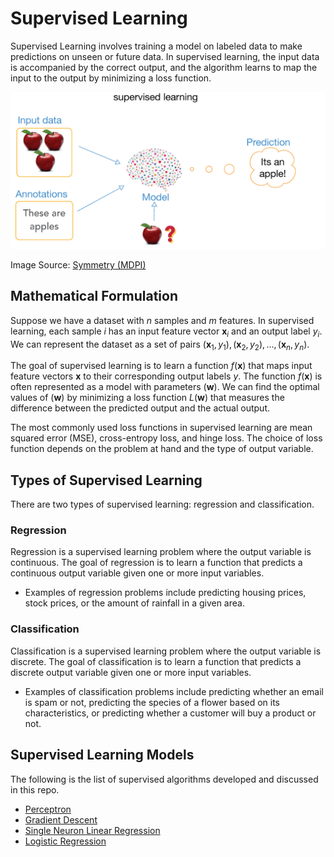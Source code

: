 # Supervised Learning
Supervised Learning involves training a model on labeled data to make predictions on unseen or future data. In supervised learning, the input data is accompanied by the correct output, and the algorithm learns to map the input to the output by minimizing a loss function.

<img src="https://github.com/kashifliaqat/Data_Science_and_Machine-Learning/raw/main/Images/supervised_learning.PNG" alt="Supervised Learning">

Image Source: [Symmetry (MDPI)](https://www.mdpi.com/2073-8994/10/12/734)

## Mathematical Formulation
Suppose we have a dataset with $n$ samples and $m$ features. In supervised learning, each sample $i$ has an input feature vector $\boldsymbol{x}_i$ and an output label $y_i$. We can represent the dataset as a set of pairs ${( \boldsymbol{x}_1, y_1), (\boldsymbol{x}_2, y_2),..., (\boldsymbol{x}_n, y_n)}$.

The goal of supervised learning is to learn a function $f(\boldsymbol{x})$ that maps input feature vectors $\boldsymbol{x}$ to their corresponding output labels $y$. The function $f(\boldsymbol{x})$ is often represented as a model with parameters $(\boldsymbol{w})$. We can find the optimal values of $(\boldsymbol{w})$ by minimizing a loss function $L(\boldsymbol{w})$ that measures the difference between the predicted output and the actual output.

The most commonly used loss functions in supervised learning are mean squared error (MSE), cross-entropy loss, and hinge loss. The choice of loss function depends on the problem at hand and the type of output variable.

## Types of Supervised Learning
There are two types of supervised learning: regression and classification.

### Regression
Regression is a supervised learning problem where the output variable is continuous. The goal of regression is to learn a function that predicts a continuous output variable given one or more input variables.

- Examples of regression problems include predicting housing prices, stock prices, or the amount of rainfall in a given area.

### Classification
Classification is a supervised learning problem where the output variable is discrete. The goal of classification is to learn a function that predicts a discrete output variable given one or more input variables.

- Examples of classification problems include predicting whether an email is spam or not, predicting the species of a flower based on its characteristics, or predicting whether a customer will buy a product or not.

## Supervised Learning Models 
The following is the list of supervised algorithms developed and discussed in this repo. 

- [Perceptron](https://github.com/kashifliaqat/Data_Science_and_Machine-Learning/tree/main/Supervised_Learning/1_Perceptron)
- [Gradient Descent](https://github.com/kashifliaqat/Data_Science_and_Machine-Learning/tree/main/Supervised_Learning/2_Gradient%20Descent) 
- [Single Neuron Linear Regression](https://github.com/kashifliaqat/Data_Science_and_Machine-Learning/tree/main/Supervised_Learning/3_Single_Neuron_Linear_Regression)
- [Logistic Regression](https://github.com/kashifliaqat/Data_Science_and_Machine-Learning/tree/main/Supervised_Learning/4_Logistic_Regression)
